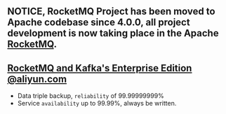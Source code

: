 ## NOTICE, RocketMQ Project has been moved to Apache codebase since 4.0.0, all project development is now taking place in the Apache [RocketMQ](https://github.com/apache/rocketmq).

## [RocketMQ and Kafka's Enterprise Edition @aliyun.com](https://www.aliyun.com/product/ons)
* Data triple backup, `reliability` of 99.99999999%
* Service `availability` up to 99.99%, always be written.
